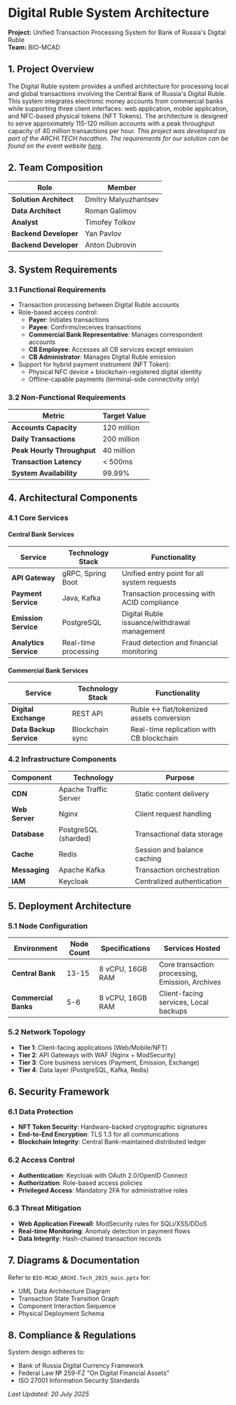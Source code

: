 # Digital Ruble System Architecture  
**Project:** Unified Transaction Processing System for Bank of Russia's Digital Ruble  
**Team:** BIO-MCAD  

## 1. Project Overview  
The Digital Ruble system provides a unified architecture for processing local and global transactions involving the Central Bank of Russia's Digital Ruble. This system integrates electronic money accounts from commercial banks while supporting three client interfaces: web application, mobile application, and NFC-based physical tokens (NFT Tokens). The architecture is designed to serve approximately 115-120 million accounts with a peak throughput capacity of 40 million transactions per hour.
*This project was developed as part of the ARCHI.TECH hacathon. The requirements for our solution can be found on the event website [here](https://architechhack.vtb.ru/track2).*

## 2. Team Composition  
| Role | Member |
|------|--------|
| **Solution Architect** | Dmitry Malyuzhantsev |
| **Data Architect** | Roman Galimov |
| **Analyst** | Timofey Tolkov |
| **Backend Developer** | Yan Pavlov |
| **Backend Developer** | Anton Dubrovin |

## 3. System Requirements  
### 3.1 Functional Requirements  
- Transaction processing between Digital Ruble accounts  
- Role-based access control:  
  - **Payer**: Initiates transactions  
  - **Payee**: Confirms/receives transactions  
  - **Commercial Bank Representative**: Manages correspondent accounts  
  - **CB Employee**: Accesses all CB services except emission  
  - **CB Administrator**: Manages Digital Ruble emission  
- Support for hybrid payment instrument (NFT Token):  
  - Physical NFC device + blockchain-registered digital identity  
  - Offline-capable payments (terminal-side connectivity only)  

### 3.2 Non-Functional Requirements  
| Metric | Target Value | 
|--------|--------------|
| **Accounts Capacity** | 120 million |
| **Daily Transactions** | 200 million | 
| **Peak Hourly Throughput** | 40 million | 
| **Transaction Latency** | < 500ms | 
| **System Availability** | 99.99% |  

## 4. Architectural Components  
### 4.1 Core Services  
#### Central Bank Services  
| Service | Technology Stack | Functionality |  
|---------|------------------|---------------|  
| **API Gateway** | gRPC, Spring Boot | Unified entry point for all system requests |  
| **Payment Service** | Java, Kafka | Transaction processing with ACID compliance |  
| **Emission Service** | PostgreSQL | Digital Ruble issuance/withdrawal management |  
| **Analytics Service** | Real-time processing | Fraud detection and financial monitoring |  

#### Commercial Bank Services  
| Service | Technology Stack | Functionality |  
|---------|------------------|---------------|  
| **Digital Exchange** | REST API | Ruble ↔ fiat/tokenized assets conversion |  
| **Data Backup Service** | Blockchain sync | Real-time replication with CB blockchain |  

### 4.2 Infrastructure Components  
| Component | Technology | Purpose |  
|-----------|------------|---------|  
| **CDN** | Apache Traffic Server | Static content delivery |  
| **Web Server** | Nginx | Client request handling |  
| **Database** | PostgreSQL (sharded) | Transactional data storage |  
| **Cache** | Redis | Session and balance caching |  
| **Messaging** | Apache Kafka | Transaction orchestration |  
| **IAM** | Keycloak | Centralized authentication |  

## 5. Deployment Architecture  
### 5.1 Node Configuration  
| Environment | Node Count | Specifications | Services Hosted |  
|-------------|------------|----------------|----------------|  
| **Central Bank** | 13-15 | 8 vCPU, 16GB RAM | Core transaction processing, Emission, Archives |  
| **Commercial Banks** | 5-6 | 8 vCPU, 16GB RAM | Client-facing services, Local backups |  

### 5.2 Network Topology  
- **Tier 1**: Client-facing applications (Web/Mobile/NFT)  
- **Tier 2**: API Gateways with WAF (Nginx + ModSecurity)  
- **Tier 3**: Core business services (Payment, Emission, Exchange)  
- **Tier 4**: Data layer (PostgreSQL, Kafka, Redis)  

## 6. Security Framework  
### 6.1 Data Protection  
- **NFT Token Security**: Hardware-backed cryptographic signatures  
- **End-to-End Encryption**: TLS 1.3 for all communications  
- **Blockchain Integrity**: Central Bank-maintained distributed ledger  

### 6.2 Access Control  
- **Authentication**: Keycloak with OAuth 2.0/OpenID Connect  
- **Authorization**: Role-based access policies  
- **Privileged Access**: Mandatory 2FA for administrative roles  

### 6.3 Threat Mitigation  
- **Web Application Firewall**: ModSecurity rules for SQLi/XSS/DDoS  
- **Real-time Monitoring**: Anomaly detection in payment flows  
- **Data Integrity**: Hash-chained transaction records  

## 7. Diagrams & Documentation  
Refer to `BIO-MCAD_ARCHI.Tech_2025_main.pptx` for:  
- UML Data Architecture Diagram  
- Transaction State Transition Graph  
- Component Interaction Sequence  
- Physical Deployment Schema  

## 8. Compliance & Regulations  
System design adheres to:  
- Bank of Russia Digital Currency Framework  
- Federal Law № 259-FZ "On Digital Financial Assets"  
- ISO 27001 Information Security Standards  

*Last Updated: 20 July 2025*  
